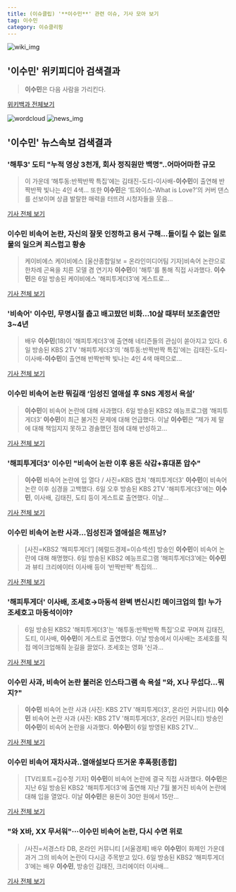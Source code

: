 ```yaml
---
title: (이슈클립) '**이수민**' 관련 이슈, 기사 모아 보기
tag: 이수민
category: 이슈클리핑
---
```

![wiki_img](https://user-images.githubusercontent.com/42597476/44503234-41136a80-a6d0-11e8-9071-6fc6418eafe4.png)
## **'**이수민**'** 위키피디아 검색결과
>**이수민**은 다음 사람을 가리킨다.

<a href="https://ko.wikipedia.org/wiki/이수민" target="_blank">위키백과 전체보기</a>

![wordcloud](https://s3.ap-northeast-2.amazonaws.com/lyrics101-wordcloud/2018-09-07-1536301262.png)
![news_img](https://user-images.githubusercontent.com/42597476/44507050-1206f400-a6e4-11e8-8d98-7ffbfebb353f.png)
## **'**이수민**'** 뉴스속보 검색결과
### '해투3' 도티 "누적 영상 3천개, 회사 정직원만 백명"..어마어마한 규모

>이 가운데 ‘해투동:반짝반짝 특집’에는 김태진-도티-이사배-**이수민**이 출연해 반짝반짝 빛나는 4인 4색... 또한 **이수민**은 ‘트와이스-What is Love?’의 커버 댄스를 선보이며 상큼 발랄한 매력을 터뜨려 시청자들을 웃음...

<a href="http://biz.heraldcorp.com/view.php?ud=201809070729089557029_1" target="_blank">기사 전체 보기</a>

### **이수민** 비속어 논란, 자신의 잘못 인정하고 용서 구해...돌이킬 수 없는 일로 물의 일으켜 죄스럽고 황송

>케이비에스 케이비에스 [울산종합일보 = 온라인미디어팀 기자]비속어 논란으로 한차례 곤욕을 치른 모델 겸 연기자 **이수민**이 '해투'를 통해 직접 사과했다.   **이수민**은 6일 방송된 케이비에스 '해피투게더3'에 게스트로...

<a href="http://www.ujnews.co.kr/news/articleView.html?idxno=423081" target="_blank">기사 전체 보기</a>

### '비속어' **이수민**, 무명시절 춥고 배고팠던 비화...10살 때부터 보조출연만 3~4년

>배우 **이수민**(18)이 '해피투게더3'에 출연해 네티즌들의 관심이 쏟아지고 있다. 6일 방송된 KBS 2TV '해피투게더3'의 '해투동:반짝반짝 특집'에는 김태진-도티-이사배-**이수민**이 출연해 반짝반짝 빛나는 4인 4색 매력으로...

<a href="http://www.polinews.co.kr/news/article.html?no=366670" target="_blank">기사 전체 보기</a>

### **이수민** 비속어 논란 뭐길래 ‘임성진 열애설 후 SNS 계정서 욕설’

>**이수민**이 비속어 논란에 대해 사과했다. 6일 방송된 KBS2 예능프로그램 ‘해피투게더3’ **이수민**이 최근 불거진 문제에 대해 언급했다. 이날 **이수민**은 “제가 제 말에 대해 책임지지 못하고 경솔했던 점에 대해 반성하고...

<a href="http://www.kookje.co.kr/news2011/asp/newsbody.asp?code=0500&key=20180907.99099002665" target="_blank">기사 전체 보기</a>

### '해피투게더3' **이수민** "비속어 논란 이후 용돈 삭감+휴대폰 압수"

>**이수민** 비속어 논란에 입 열다 / 사진=KBS 캡처 '해피투게더3' **이수민**이 비속어 논란 이후 심경을 고백했다. 6일 오후 방송된 KBS 2TV '해피투게더3'에는 **이수민**, 이사배, 김태진, 도티 등이 게스트로 출연했다. 이날...

<a href="http://sports.hankooki.com/lpage/entv/201809/sp20180907000418136660.htm" target="_blank">기사 전체 보기</a>

### **이수민** 비속어 논란 사과…임성진과 열애설은 해프닝?

>[사진=KBS2 ‘해피투게더’] [헤럴드경제=이슈섹션] 방송인 **이수민**이 비속어 논란에 대해 해명했다. 6일 방송된 KBS2 예능프로그램 ‘해피투게더3’에는 **이수민**과 뷰티 크리에이터 이사배 등이 ‘반짝반짝’ 특집의...

<a href="http://news.heraldcorp.com/view.php?ud=20180907000009" target="_blank">기사 전체 보기</a>

### '해피투게더' 이사배, 조세호→마동석 완벽 변신시킨 메이크업의 힘! 누가 조세호고 마동석이야?

>6일 방송된 KBS2 '해피투게더3'는 '해투동:반짝반짝 특집'으로 꾸며져 김태진, 도티, 이사배, **이수민**이 게스트로 출연했다. 이날 방송에서 이사배는 조세호를 직접 메이크업해줘 눈길을 끌었다. 조세호는 영화 '신과...

<a href="http://www.joongboo.com/news/articleView.html?idxno=1285113" target="_blank">기사 전체 보기</a>

### **이수민** 사과, 비속어 논란 불러온 인스타그램 속 욕설 "와, X나 무섭다…뭐지?"

>**이수민** 비속어 논란 사과 (사진: KBS 2TV '해피투게더3', 온라인 커뮤니티) **이수민** 비속어 논란 사과 (사진: KBS 2TV '해피투게더3', 온라인 커뮤니티) 방송인 **이수민**이 비속어 논란을 사과했다. **이수민**이 6일 방영된 KBS 2TV...

<a href="http://www.jemin.com/news/articleView.html?idxno=537486" target="_blank">기사 전체 보기</a>

### **이수민** 비속어 재차사과..열애설보다 뜨거운 후폭풍[종합]

>[TV리포트=김수정 기자] **이수민**이 비속어 논란에 결국 직접 사과했다. **이수민**은 지난 6일 방송된 KBS2 '해피투게더3'에 출연해 지난 7월 불거진 비속어 논란에 대해 입을 열었다. 이날 **이수민**은 용돈이 30만 원에서 15만...

<a href="http://www.tvreport.co.kr/?c=news&m=newsview&idx=1078609" target="_blank">기사 전체 보기</a>

### "와 X바, XX 무서워"···**이수민** 비속어 논란, 다시 수면 위로

>/사진=서경스타 DB, 온라인 커뮤니티 [서울경제] 배우 **이수민**이 화제인 가운데 과거 그의 비속어 논란이 다시금 주목받고 있다. 6일 방송된 KBS2 ‘해피투게더3’에는 배우 **이수민**, 방송인 김태진, 크리에이터 이사배...

<a href="http://www.sedaily.com/NewsView/1S4JL4XJN2" target="_blank">기사 전체 보기</a>


